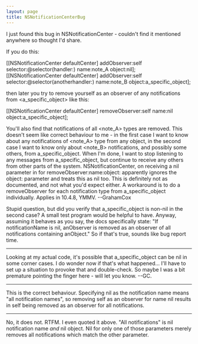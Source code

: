 ```yaml
---
layout: page
title: NSNotificationCenterBug
---
```


I just found this bug in NSNotificationCenter - couldn't find  it mentioned anywhere so thought I'd share.

If you do this:

    

[[NSNotificationCenter defaultCenter] addObserver:self selector:@selector(handler:) name:note_A object:nil];
[[NSNotificationCenter defaultCenter] addObserver:self selector:@selector(anotherhandler:) name:note_B object:a_specific_object];



then later you try to remove yourself as an observer of any notifications from <a_specific_object> like this:

    

[[NSNotificationCenter defaultCenter] removeObserver:self name:nil object:a_specific_object];




You'll also find that notifications of all <note_A> types are removed. This doesn't seem like correct behaviour to me - in the first case I want to know about any notifications of <note_A> type from any object, in the second case I want to know only about <note_B> notifications, and possibly some others, from a_specific_object. When I'm done, I want to stop listening to any messages from a_specific_object, but continue to receive any others from other parts of the system. NSNotificationCenter, on receiving a nil parameter in <name> for removeObserver:name:object: apparently ignores the object: parameter and treats this as nil too. This is definitely not as documented, and not what you'd expect either. A workaround is to do a removeObserver for each notification type from a_specific_object  individually. Applies in 10.4.8, YMMV. --GrahamCox

Stupid question, but did you verify that a_specific_object is non-nil in the second case? A small test program would be helpful to have. Anyway, assuming it behaves as you say, the docs specifically state: "If notificationName is nil, anObserver is removed as an observer of all notifications containing anObject." So if that's true, sounds like bug report time.

----

Looking at my actual code, it's possible that a_specific_object can be nil in some corner cases. I do wonder now if that's what happened... I'll have to set up a situation to provoke that and double-check. So maybe I was a bit premature pointing the finger here - will let you know. --GC.

----
This is the correct behaviour. Specifying nil as the notification name means "all notification names", so removing self as an observer for name nil results in self being removed as an observer for all notifications.

----
No, it does not. RTFM. I even quoted it above. "All notifications" is nil notification name *and* nil object. Nil for only one of those parameters merely removes all notifications which match the other parameter.

